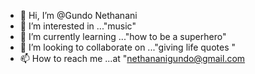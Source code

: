 - 👋 Hi, I’m @Gundo Nethanani
- 👀 I’m interested in ..."music"
- 🌱 I’m currently learning ..."how to be a superhero"
- 💞️ I’m looking to collaborate on ..."giving life quotes "
- 📫 How to reach me ...at "nethananigundo@gmail.com

<!---
GundoNethanani/GundoNethanani is a ✨ special ✨ repository because its `README.md` (this file) appears on your GitHub profile.
You can click the Preview link to take a look at your changes.
--->
